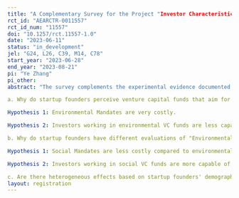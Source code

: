 ```yaml
---
title: "A Complementary Survey for the Project "Investor Characteristics and Startups Decision""
rct_id: "AEARCTR-0011557"
rct_id_num: "11557"
doi: "10.1257/rct.11557-1.0"
date: "2023-06-11"
status: "in_development"
jel: "G24, L26, C39, M14, C78"
start_year: "2023-06-28"
end_year: "2023-08-21"
pi: "Ye Zhang"
pi_other:
abstract: "The survey complements the experimental evidence documented in the paper "Does ESG Investing Help Venture Capital Funds Attract Startups? Experimental Evidence". It aims to answer the following questions:
a. Why do startup founders perceive venture capital funds that aim for positive environmental impact (i.e., "Environmental VC Funds") are less likely to help them generate profits?
Hypothesis 1: Environmental Mandates are very costly.
Hypothesis 2: Investors working in environmental VC funds are less capable of helping startups to generate profits due to expertise or network.
b. Why do startup founders have different evaluations of "Environmental VC Funds" and "Social VC Funds" ("Social VC Funds" refer to VC funds that aim for positive social impact)
Hypothesis 1: Social Mandates are less costly compared to environmental mandates.
Hypothesis 2: Investors working in social VC funds are more capable of helping startups generate profits than investors working in environmental VC funds.
c. Are there heterogeneous effects based on startup founders' demographic information?"
layout: registration
---
```


